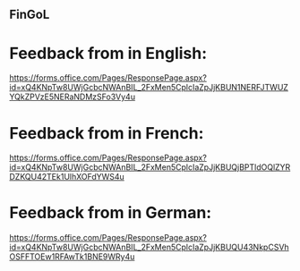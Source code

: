## FinGoL

# Feedback from in English:
https://forms.office.com/Pages/ResponsePage.aspx?id=xQ4KNpTw8UWjGcbcNWAnBIL_2FxMen5CplcIaZpJjKBUN1NERFJTWUZYQkZPVzE5NERaNDMzSFo3Vy4u


# Feedback from in French:
https://forms.office.com/Pages/ResponsePage.aspx?id=xQ4KNpTw8UWjGcbcNWAnBIL_2FxMen5CplcIaZpJjKBUQjBPTldOQlZYRDZKQU42TEk1UlhXOFdYWS4u

# Feedback from in German:
https://forms.office.com/Pages/ResponsePage.aspx?id=xQ4KNpTw8UWjGcbcNWAnBIL_2FxMen5CplcIaZpJjKBUQU43NkpCSVhOSFFTOEw1RFAwTk1BNE9WRy4u
